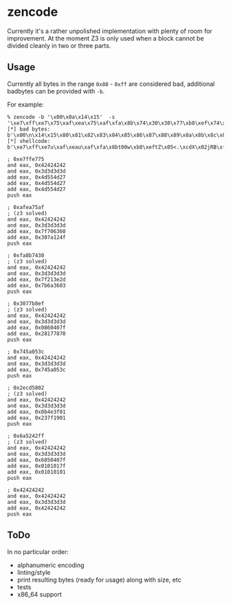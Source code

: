 # zencode

Currently it's a rather unpolished implementation with plenty of room for improvement.
At the moment Z3 is only used when a block cannot be divided cleanly in two or three parts.

## Usage

Currently all bytes in the range `0x80` - `0xff` are considered bad, additional badbytes can be provided
with `-b`.

For example:

```
% zencode -b '\x00\x0a\x14\x15'  -s '\xe7\xff\xe7\x75\xaf\xea\x75\xaf\xfa\x8b\x74\x30\x30\x77\xb8\xef\x74\x5a\x05\x3c\x2e\xcd\x58\x02\x6a\x52\x42\xff\x42\x42\x42\x42'
[*] bad bytes: b'\x00\n\x14\x15\x80\x81\x82\x83\x84\x85\x86\x87\x88\x89\x8a\x8b\x8c\x8d\x8e\x8f\x90\x91\x92\x93\x94\x95\x96\x97\x98\x99\x9a\x9b\x9c\x9d\x9e\x9f\xa0\xa1\xa2\xa3\xa4\xa5\xa6\xa7\xa8\xa9\xaa\xab\xac\xad\xae\xaf\xb0\xb1\xb2\xb3\xb4\xb5\xb6\xb7\xb8\xb9\xba\xbb\xbc\xbd\xbe\xbf\xc0\xc1\xc2\xc3\xc4\xc5\xc6\xc7\xc8\xc9\xca\xcb\xcc\xcd\xce\xcf\xd0\xd1\xd2\xd3\xd4\xd5\xd6\xd7\xd8\xd9\xda\xdb\xdc\xdd\xde\xdf\xe0\xe1\xe2\xe3\xe4\xe5\xe6\xe7\xe8\xe9\xea\xeb\xec\xed\xee\xef\xf0\xf1\xf2\xf3\xf4\xf5\xf6\xf7\xf8\xf9\xfa\xfb\xfc\xfd\xfe\xff'
[*] shellcode: b'\xe7\xff\xe7u\xaf\xeau\xaf\xfa\x8bt00w\xb8\xeftZ\x05<.\xcdX\x02jRB\xffBBBB'

; 0xe7ffe775
and eax, 0x42424242
and eax, 0x3d3d3d3d
add eax, 0x4d554d27
add eax, 0x4d554d27
add eax, 0x4d554d27
push eax

; 0xafea75af
; (z3 solved)
and eax, 0x42424242
and eax, 0x3d3d3d3d
add eax, 0x7f706360
add eax, 0x307a124f
push eax

; 0xfa8b7430
; (z3 solved)
and eax, 0x42424242
and eax, 0x3d3d3d3d
add eax, 0x7f213e2d
add eax, 0x7b6a3603
push eax

; 0x3077b8ef
; (z3 solved)
and eax, 0x42424242
and eax, 0x3d3d3d3d
add eax, 0x0860407f
add eax, 0x28177870
push eax

; 0x745a053c
and eax, 0x42424242
and eax, 0x3d3d3d3d
add eax, 0x745a053c
push eax

; 0x2ecd5802
; (z3 solved)
and eax, 0x42424242
and eax, 0x3d3d3d3d
add eax, 0x0b4e3f01
add eax, 0x237f1901
push eax

; 0x6a5242ff
; (z3 solved)
and eax, 0x42424242
and eax, 0x3d3d3d3d
add eax, 0x6850407f
add eax, 0x0101017f
add eax, 0x01010101
push eax

; 0x42424242
and eax, 0x42424242
and eax, 0x3d3d3d3d
add eax, 0x42424242
push eax
```

## ToDo

In no particular order:

- alphanumeric encoding
- linting/style
- print resulting bytes (ready for usage) along with size, etc
- tests
- x86\_64 support
